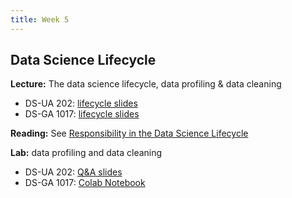 ```yaml
---
title: Week 5
---
```


## Data Science Lifecycle

**Lecture:** The data science lifecycle, data profiling & data cleaning

* DS-UA 202: [lifecycle slides](../../../assets/8_Lifecycle_202_2023.pdf)
*  DS-GA 1017: [lifecycle slides](../../../assets/5_6_Lifecycle_1017.pdf)

**Reading:** See [Responsibility in the Data Science Lifecycle](../../../assets/lifecycle_reader_2023.pdf)

**Lab:** data profiling and data cleaning

* DS-UA 202: [Q&A slides](https://docs.google.com/presentation/d/1vemeXf03EifmOOT0JHFstijUblRT0Xib6HJ9pWVn6xI/edit?usp=sharing)
* DS-GA 1017: [Colab Notebook](https://drive.google.com/file/d/1Jt5o2espI8WmjOe78ntvtiBAzdJCNBiM/view?usp=sharing)
<!-- (https://colab.research.google.com/drive/1NoAPkOyURj_UWJoW_RIEROOzq0Tj0OPz?usp=sharing) -->
